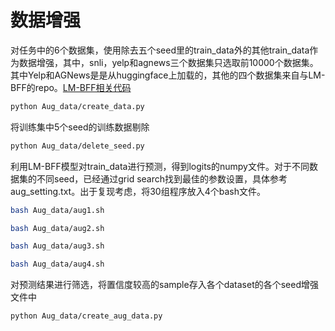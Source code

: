 # 数据增强
对任务中的6个数据集，使用除去五个seed里的train_data外的其他train_data作为数据增强，其中，snli，yelp和agnews三个数据集只选取前10000个数据集。其中Yelp和AGNews是是从huggingface上加载的，其他的四个数据集来自与LM-BFF的repo。[LM-BFF相关代码](https://github.com/princeton-nlp/LM-BFF)<br>
```bash
python Aug_data/create_data.py
```
将训练集中5个seed的训练数据剔除<br>
```bash
python Aug_data/delete_seed.py
```
利用LM-BFF模型对train_data进行预测，得到logits的numpy文件。对于不同数据集的不同seed，已经通过grid search找到最佳的参数设置，具体参考aug_setting.txt。出于复现考虑，将30组程序放入4个bash文件。
```bash
bash Aug_data/aug1.sh
```
```bash
bash Aug_data/aug2.sh
```
```bash
bash Aug_data/aug3.sh
```
```bash
bash Aug_data/aug4.sh
```
对预测结果进行筛选，将置信度较高的sample存入各个dataset的各个seed增强文件中
```bash
python Aug_data/create_aug_data.py
```
